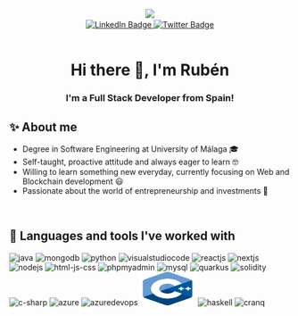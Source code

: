 <div id="header" align="center">
  <img src="https://media.giphy.com/media/M9gbBd9nbDrOTu1Mqx/giphy.gif" width="100"/>
</div>

<div id="badges" align="center">
  <a href="https://www.linkedin.com/in/rub%C3%A9n-l%C3%B3pez-barranco-41781122b/">
    <img src="https://img.shields.io/badge/LinkedIn-blue?style=for-the-badge&logo=linkedin&logoColor=white" alt="LinkedIn Badge"/>
  </a>
  <a href="https://twitter.com/rubenlb11">
    <img src="https://img.shields.io/badge/Twitter-blue?style=for-the-badge&logo=twitter&logoColor=white" alt="Twitter Badge"/>
  </a>
</div>

<div align="center">
  <img src="https://komarev.com/ghpvc/?username=rubenlb99&style=flat-square&color=blue" alt="" />
</div>

<h1 align="center"> Hi there 👋, I'm Rubén </h1>

<h3 align="center"> I'm a Full Stack Developer from Spain! </h3>

## ✨ About me

* Degree in Software Engineering at University of Málaga 🎓
* Self-taught, proactive attitude and always eager to learn 🤓
* Willing to learn something new everyday, currently focusing on Web and Blockchain development 😃
* Passionate about the world of entrepreneurship and investments 💼

<br>

## 🚀 Languages and tools I've worked with

<p align="left"> 
<img src="https://logospng.org/download/java/logo-java-2048.png" alt="java" width="100" height="60"/> 
<img src="https://1000marcas.net/wp-content/uploads/2021/06/MongoDB-Logo.png" alt="mongodb" width="100" height="60"/> 
<img src="https://www.devacademy.es/wp-content/uploads/2018/10/python-logo-1024x1024.png" alt="python" width="100" height="60"/> 
<img src="http://wikiti.com.br/wp-content/uploads/2020/04/visual-studio-code-logo.png" alt="visualstudiocode" width="100" height="60"/> 
<img src="https://download.logo.wine/logo/React_(web_framework)/React_(web_framework)-Logo.wine.png" alt="reactjs" width="100" height="60"/> 
<img src="https://seeklogo.com/images/N/next-js-logo-7929BCD36F-seeklogo.com.png" alt="nextjs" width="100" height="60"/> 
<img src="https://download.logo.wine/logo/Node.js/Node.js-Logo.wine.png" alt="nodejs" width="100" height="60"/>
<img src="https://icon-library.com/images/html5-icon-png/html5-icon-png-1.jpg" alt="html-js-css" width="100" height="60"/>
<img src="https://logonoid.com/images/phpmyadmin-logo.png" alt="phpmyadmin" width="100" height="60"/> 
<img src="https://logodownload.org/wp-content/uploads/2016/10/mysql-logo.png" alt="mysql" width="100" height="60"/> 
<img src="![image](https://user-images.githubusercontent.com/71216800/205060852-26172bb2-0994-4c8c-8d36-0c410a768840.png)" alt="quarkus" width="100" height="60"/> 
<img src="https://upload.wikimedia.org/wikipedia/commons/thumb/9/98/Solidity_logo.svg/1319px-Solidity_logo.svg.png" alt="solidity" width="100" height="60"/>
  <img src="https://static-00.iconduck.com/assets.00/c-sharp-c-icon-456x512-9sej0lrz.png" alt="c-sharp" width="100" height="60"/>
  <img src="https://upload.wikimedia.org/wikipedia/commons/thumb/f/fa/Microsoft_Azure.svg/1200px-Microsoft_Azure.svg.png" alt="azure" width="100" height="60"/>
  <img src="https://www.incredibuild.com/wp-content/uploads/2020/09/azure_devops-1.png" alt="azuredevops" width="100" height="60"/>
<img src="https://raw.githubusercontent.com/devicons/devicon/master/icons/cplusplus/cplusplus-original.svg" alt="cplusplus" width="100" height="60"/> 
<img src="https://chrisconlan.com/wp-content/uploads/2018/06/haskell_logo_2.png" alt="haskell" width="100" height="60"/>
<img src="https://maddyness-uk.twic.pics/2021/08/Screenshot-2021-08-13-at-09.23.32.png?twic=v1/resize=630" alt="cranq" width="100" height="60"/>

</p>
